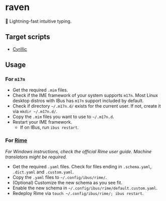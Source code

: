 # raven

💨 Lightning-fast intuitive typing.

## Target scripts
* [Cyrillic](./cyrillic/)

## Usage
### For `m17n`
* Get the required `.mim` files.
* Check if the IME framework of your system supports `m17n`. Most Linux desktop distros with IBus has `m17n` support included by default.
* Check if directory `~/.m17n.d/` exists for the current user. If not, create it via `mkdir ~/.m17n.d/`.
* Copy the `.mim` files you want to use to `~/.m17n.d`.
* Restart your IME framework.
  * If on IBus, run `ibus restart`.

### For [Rime](https://github.com/rime)
*For Windows instructions, check the official Rime user guide. Machine translators might be required.*
* Get the required `.yaml` files. Check for files ending in `.schema.yaml`, `.dict.yaml` and `.custom.yaml`.
* Copy the `.yaml` files to `~/.config/ibus/rime/`.
* (Optional) Customize the new schema as you see fit.
* Enable the new schema in `~/.config/ibus/rime/default.custom.yaml`.
* Redeploy Rime via `touch ~/.config/ibus/rime/; ibus restart`.